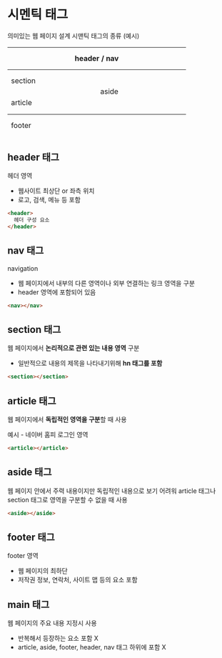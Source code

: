 # 시멘틱 태그
의미있는 웹 페이지 설계
시맨틱 태그의 종류 (예시)
<div>
  <table>
    <colgroup span="2" style="width:200px"></colgroup>
    <thead>
      <tr style="height:50px">
        <th colspan="2">header / nav </th>
      </tr>
    </thead>
    <tfoot>
      <tr style="height:50px">
        <td colspan="2">footer</td>
      </tr>
    </tfoot>
    <tbody>
      <tr style="height:50px">
        <td>section</td>
        <td rowspan="2">aside</td>
      </tr>
      <tr style="height:50px">
        <td>article</td>
      </tr>
    </tbody>
  </table>
</div>

## header 태그
헤더 영역
- 웹사이트 최상단 or 좌측 위치
- 로고, 검색, 메뉴 등 포함
```html
<header>
  헤더 구성 요소
</header>
```

## nav 태그
navigation
- 웹 페이지에서 내부의 다른 영역이나 외부 연결하는 링크 영역을 구분
- header 영역에 포함되어 있음


```html
<nav></nav>
```

## section 태그
웹 페이지에서 **논리적으로 관련 있는 내용 영역** 구분
- 일반적으로 내용의 제목을 나타내기위해 **hn 태그를 포함**


```html
<section></section>
```

## article 태그
웹 페이지에서 **독립적인 영역을 구분**할 때 사용

예시 - 네이버 홈피 로그인 영역
```html
<article></article>
```

## aside 태그

웹 페이지 안에서 주력 내용이지만 독립적인 내용으로 보기 어려워 article 태그나 section 태그로 영역을 구분할 수 없을 때 사용

```html
<aside></aside>
```

## footer 태그

footer 영역
- 웹 페이지의 최하단
- 저작권 정보, 연락처, 사이트 맵 등의 요소 포함


## main 태그
웹 페이지의 주요 내용 지정시 사용
- 반복해서 등장하는 요소 포함 X
- article, aside, footer, header, nav 태그 하위에 포함 X